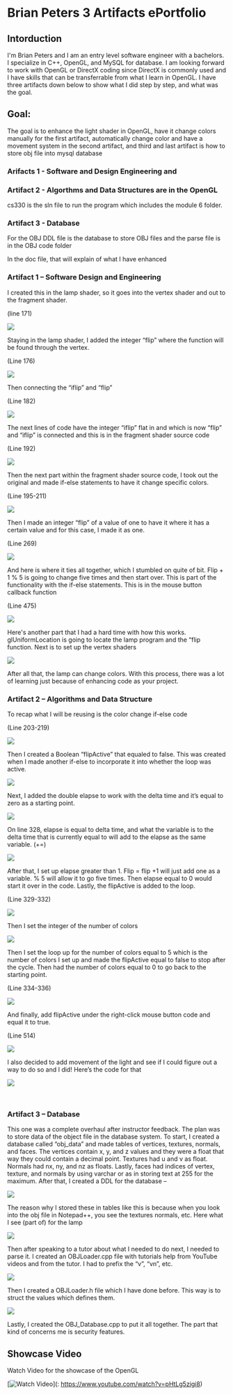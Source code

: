 # Brian Peters 3 Artifacts ePortfolio

## Intorduction
I'm Brian Peters and I am an entry level software engineer with a bachelors. I specialize in C++, OpenGL, and MySQL for database. I am looking forward to work with OpenGL or DirectX coding since DirectX is commonly used and I have skills that can be transferrable from what I learn in OpenGL. I have three artifacts down below to show what I did step by step, and what was the goal. 

## Goal: 
The goal is to enhance the light shader in OpenGL, have it change colors manually for the first artifact, automatically change color and have a movement system in the second artifact, and third and last artifact is how to store obj file into mysql database

### Arifacts 1 - Software and Design Engineering and
### Artifact 2 - Algorthms and Data Structures are in the OpenGL

cs330 is the sln file to run the program which includes the module 6 folder. 

### Artifact 3 - Database

For the OBJ DDL file is the database to store OBJ files and the parse file is in the OBJ code folder

In the doc file, that will explain of what I have enhanced

### Artifact 1 – Software Design and Engineering

I created this in the lamp shader, so it goes into the vertex shader and out to the fragment shader.

(line 171)

 ![](GitHubPic/pic1.png)
 
Staying in the lamp shader, I added the integer “flip” where the function will be found through the vertex.

(Line 176)

![](GitHubPic/Picture2.png)
 
Then connecting the “iflip” and “flip” 

(Line 182)

![](GitHubPic/Picture3.png)
 
The next lines of code have the integer “iflip” flat in and which is now “flip” and “iflip” is connected and this is in the fragment shader source code

(Line 192)

![](GitHubPic/Picture4.png)
 
Then the next part within the fragment shader source code, I took out the original and made if-else statements to have it change specific colors. 

(Line 195-211)

![](GitHubPic/Picture5.png)
 
Then I made an integer “flip” of a value of one to have it where it has a certain value and for this case, I made it as one.

(Line 269)

![](GitHubPic/Picture6.png)
 
And here is where it ties all together, which I stumbled on quite of bit. Flip + 1 % 5 is going to change five times and then start over. This is part of the functionality with the if-else statements. This is in the mouse button callback function

(Line 475)

![](GitHubPic/Picture7.png)
 
Here's another part that I had a hard time with how this works. glUniformLocation is going to locate the lamp program and the “flip function. Next is to set up the vertex shaders

![](GitHubPic/Picture8.png)
 
After all that, the lamp can change colors. With this process, there was a lot of learning just because of enhancing code as your project.
 
### Artifact 2 – Algorithms and Data Structure

To recap what I will be reusing is the color change if-else code

(Line 203-219)

![](GitHubPic/Picture9.png)
 
Then I created a Boolean “flipActive” that equaled to false. This was created when I made another if-else to incorporate it into whether the loop was active.

![](GitHubPic/Picture10.png)
 
Next, I added the double elapse to work with the delta time and it’s equal to zero as a starting point.

![](GitHubPic/Picture11.png)
 
On line 328, elapse is equal to delta time, and what the variable is to the delta time that is currently equal to will add to the elapse as the same variable. (+=)

![](GitHubPic/Picture12.png)
 
After that, I set up elapse greater than 1. Flip = flip +1 will just add one as a variable. % 5 will allow it to go five times. Then elapse equal to 0 would start it over in the code. Lastly, the flipActive is added to the loop.

(Line 329-332)

![](GitHubPic/Picture13.png)
 
Then I set the integer of the number of colors

![](GitHubPic/Picture14.png)
 
Then I set the loop up for the number of colors equal to 5 which is the number of colors I set up and made the flipActive equal to false to stop after the cycle. Then had the number of colors equal to 0 to go back to the starting point.

(Line 334-336)

![](GitHubPic/Picture15.png)
 
 And finally, add flipActive under the right-click mouse button code and equal it to true. 

(Line 514)

![](GitHubPic/Picture16.png)
 
I also decided to add movement of the light and see if I could figure out a way to do so and I did! Here’s the code for that 

![](GitHubPic/Picture17.png)
 
 
### Artifact 3 – Database

This one was a complete overhaul after instructor feedback. The plan was to store data of the object file in the database system. To start, I created a database called “obj_data” and made tables of vertices, textures, normals, and faces. The vertices contain x, y, and z values and they were a float that way they could contain a decimal point. Textures had u and v as float. Normals had nx, ny, and nz as floats. Lastly, faces had indices of vertex, texture, and normals by using varchar or as in storing text at 255 for the maximum. After that, I created a DDL for the database – 

![](GitHubPic/Picture18.png)
 
The reason why I stored these in tables like this is because when you look into the obj file in Notepad++, you see the textures normals, etc. Here what I see (part of) for the lamp

![](GitHubPic/Picture19.png)
 
Then after speaking to a tutor about what I needed to do next, I needed to parse it. I created an OBJLoader.cpp file with tutorials help from YouTube videos and from the tutor. I had to prefix the “v”, “vn”, etc.

![](GitHubPic/Picture20.png)
 
Then I created a OBJLoader.h file which I have done before. This way is to struct the values which defines them.

![](GitHubPic/Picture21.png)
 
Lastly, I created the OBJ_Database.cpp to put it all together. The part that kind of concerns me is security features.

## Showcase Video

Watch Video for the showcase of the OpenGL

[![Watch Video](showcasephoto.PNG)](: https://www.youtube.com/watch?v=pHtLg5zigi8)


